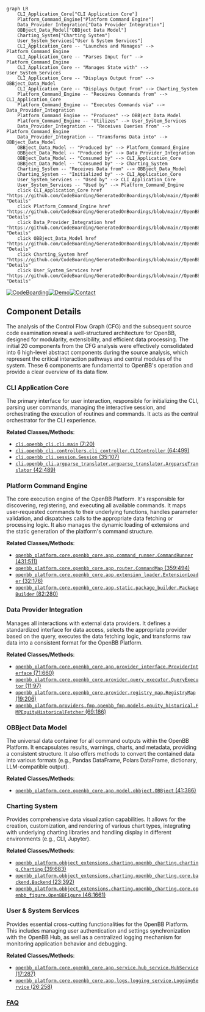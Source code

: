 ```mermaid
graph LR
    CLI_Application_Core["CLI Application Core"]
    Platform_Command_Engine["Platform Command Engine"]
    Data_Provider_Integration["Data Provider Integration"]
    OBBject_Data_Model["OBBject Data Model"]
    Charting_System["Charting System"]
    User_System_Services["User & System Services"]
    CLI_Application_Core -- "Launches and Manages" --> Platform_Command_Engine
    CLI_Application_Core -- "Parses Input for" --> Platform_Command_Engine
    CLI_Application_Core -- "Manages State with" --> User_System_Services
    CLI_Application_Core -- "Displays Output from" --> OBBject_Data_Model
    CLI_Application_Core -- "Displays Output from" --> Charting_System
    Platform_Command_Engine -- "Receives Commands from" --> CLI_Application_Core
    Platform_Command_Engine -- "Executes Commands via" --> Data_Provider_Integration
    Platform_Command_Engine -- "Produces" --> OBBject_Data_Model
    Platform_Command_Engine -- "Utilizes" --> User_System_Services
    Data_Provider_Integration -- "Receives Queries from" --> Platform_Command_Engine
    Data_Provider_Integration -- "Transforms Data into" --> OBBject_Data_Model
    OBBject_Data_Model -- "Produced by" --> Platform_Command_Engine
    OBBject_Data_Model -- "Produced by" --> Data_Provider_Integration
    OBBject_Data_Model -- "Consumed by" --> CLI_Application_Core
    OBBject_Data_Model -- "Consumed by" --> Charting_System
    Charting_System -- "Receives Data from" --> OBBject_Data_Model
    Charting_System -- "Initialized by" --> CLI_Application_Core
    User_System_Services -- "Used by" --> CLI_Application_Core
    User_System_Services -- "Used by" --> Platform_Command_Engine
    click CLI_Application_Core href "https://github.com/CodeBoarding/GeneratedOnBoardings/blob/main//OpenBB/CLI_Application_Core.md" "Details"
    click Platform_Command_Engine href "https://github.com/CodeBoarding/GeneratedOnBoardings/blob/main//OpenBB/Platform_Command_Engine.md" "Details"
    click Data_Provider_Integration href "https://github.com/CodeBoarding/GeneratedOnBoardings/blob/main//OpenBB/Data_Provider_Integration.md" "Details"
    click OBBject_Data_Model href "https://github.com/CodeBoarding/GeneratedOnBoardings/blob/main//OpenBB/OBBject_Data_Model.md" "Details"
    click Charting_System href "https://github.com/CodeBoarding/GeneratedOnBoardings/blob/main//OpenBB/Charting_System.md" "Details"
    click User_System_Services href "https://github.com/CodeBoarding/GeneratedOnBoardings/blob/main//OpenBB/User_System_Services.md" "Details"
```
[![CodeBoarding](https://img.shields.io/badge/Generated%20by-CodeBoarding-9cf?style=flat-square)](https://github.com/CodeBoarding/CodeBoarding)[![Demo](https://img.shields.io/badge/Try%20our-Demo-blue?style=flat-square)](https://www.codeboarding.org/demo)[![Contact](https://img.shields.io/badge/Contact%20us%20-%20contact@codeboarding.org-lightgrey?style=flat-square)](mailto:contact@codeboarding.org)

## Component Details

The analysis of the Control Flow Graph (CFG) and the subsequent source code examination reveal a well-structured architecture for OpenBB, designed for modularity, extensibility, and efficient data processing. The initial 20 components from the CFG analysis were effectively consolidated into 6 high-level abstract components during the source analysis, which represent the critical interaction pathways and central modules of the system. These 6 components are fundamental to OpenBB's operation and provide a clear overview of its data flow.

### CLI Application Core
The primary interface for user interaction, responsible for initializing the CLI, parsing user commands, managing the interactive session, and orchestrating the execution of routines and commands. It acts as the central orchestrator for the CLI experience.


**Related Classes/Methods**:

- <a href="https://github.com/OpenBB-finance/OpenBB/blob/master/cli/openbb_cli/cli.py#L7-L20" target="_blank" rel="noopener noreferrer">`cli.openbb_cli.cli.main` (7:20)</a>
- <a href="https://github.com/OpenBB-finance/OpenBB/blob/master/cli/openbb_cli/controllers/cli_controller.py#L64-L499" target="_blank" rel="noopener noreferrer">`cli.openbb_cli.controllers.cli_controller.CLIController` (64:499)</a>
- <a href="https://github.com/OpenBB-finance/OpenBB/blob/master/cli/openbb_cli/session.py#L35-L107" target="_blank" rel="noopener noreferrer">`cli.openbb_cli.session.Session` (35:107)</a>
- <a href="https://github.com/OpenBB-finance/OpenBB/blob/master/cli/openbb_cli/argparse_translator/argparse_translator.py#L42-L489" target="_blank" rel="noopener noreferrer">`cli.openbb_cli.argparse_translator.argparse_translator.ArgparseTranslator` (42:489)</a>


### Platform Command Engine
The core execution engine of the OpenBB Platform. It's responsible for discovering, registering, and executing all available commands. It maps user-requested commands to their underlying functions, handles parameter validation, and dispatches calls to the appropriate data fetching or processing logic. It also manages the dynamic loading of extensions and the static generation of the platform's command structure.


**Related Classes/Methods**:

- <a href="https://github.com/OpenBB-finance/OpenBB/blob/master/openbb_platform/core/openbb_core/app/command_runner.py#L431-L511" target="_blank" rel="noopener noreferrer">`openbb_platform.core.openbb_core.app.command_runner.CommandRunner` (431:511)</a>
- <a href="https://github.com/OpenBB-finance/OpenBB/blob/master/openbb_platform/core/openbb_core/app/router.py#L359-L494" target="_blank" rel="noopener noreferrer">`openbb_platform.core.openbb_core.app.router.CommandMap` (359:494)</a>
- <a href="https://github.com/OpenBB-finance/OpenBB/blob/master/openbb_platform/core/openbb_core/app/extension_loader.py#L32-L176" target="_blank" rel="noopener noreferrer">`openbb_platform.core.openbb_core.app.extension_loader.ExtensionLoader` (32:176)</a>
- <a href="https://github.com/OpenBB-finance/OpenBB/blob/master/openbb_platform/core/openbb_core/app/static/package_builder.py#L82-L280" target="_blank" rel="noopener noreferrer">`openbb_platform.core.openbb_core.app.static.package_builder.PackageBuilder` (82:280)</a>


### Data Provider Integration
Manages all interactions with external data providers. It defines a standardized interface for data access, selects the appropriate provider based on the query, executes the data fetching logic, and transforms raw data into a consistent format for the OpenBB Platform.


**Related Classes/Methods**:

- <a href="https://github.com/OpenBB-finance/OpenBB/blob/master/openbb_platform/core/openbb_core/app/provider_interface.py#L71-L660" target="_blank" rel="noopener noreferrer">`openbb_platform.core.openbb_core.app.provider_interface.ProviderInterface` (71:660)</a>
- <a href="https://github.com/OpenBB-finance/OpenBB/blob/master/openbb_platform/core/openbb_core/provider/query_executor.py#L11-L97" target="_blank" rel="noopener noreferrer">`openbb_platform.core.openbb_core.provider.query_executor.QueryExecutor` (11:97)</a>
- <a href="https://github.com/OpenBB-finance/OpenBB/blob/master/openbb_platform/core/openbb_core/provider/registry_map.py#L19-L206" target="_blank" rel="noopener noreferrer">`openbb_platform.core.openbb_core.provider.registry_map.RegistryMap` (19:206)</a>
- <a href="https://github.com/OpenBB-finance/OpenBB/blob/master/openbb_platform/providers/fmp/openbb_fmp/models/equity_historical.py#L69-L186" target="_blank" rel="noopener noreferrer">`openbb_platform.providers.fmp.openbb_fmp.models.equity_historical.FMPEquityHistoricalFetcher` (69:186)</a>


### OBBject Data Model
The universal data container for all command outputs within the OpenBB Platform. It encapsulates results, warnings, charts, and metadata, providing a consistent structure. It also offers methods to convert the contained data into various formats (e.g., Pandas DataFrame, Polars DataFrame, dictionary, LLM-compatible output).


**Related Classes/Methods**:

- <a href="https://github.com/OpenBB-finance/OpenBB/blob/master/openbb_platform/core/openbb_core/app/model/obbject.py#L41-L386" target="_blank" rel="noopener noreferrer">`openbb_platform.core.openbb_core.app.model.obbject.OBBject` (41:386)</a>


### Charting System
Provides comprehensive data visualization capabilities. It allows for the creation, customization, and rendering of various chart types, integrating with underlying charting libraries and handling display in different environments (e.g., CLI, Jupyter).


**Related Classes/Methods**:

- <a href="https://github.com/OpenBB-finance/OpenBB/blob/master/openbb_platform/obbject_extensions/charting/openbb_charting/charting.py#L39-L683" target="_blank" rel="noopener noreferrer">`openbb_platform.obbject_extensions.charting.openbb_charting.charting.Charting` (39:683)</a>
- <a href="https://github.com/OpenBB-finance/OpenBB/blob/master/openbb_platform/obbject_extensions/charting/openbb_charting/core/backend.py#L23-L392" target="_blank" rel="noopener noreferrer">`openbb_platform.obbject_extensions.charting.openbb_charting.core.backend.Backend` (23:392)</a>
- <a href="https://github.com/OpenBB-finance/OpenBB/blob/master/openbb_platform/obbject_extensions/charting/openbb_charting/core/openbb_figure.py#L46-L1661" target="_blank" rel="noopener noreferrer">`openbb_platform.obbject_extensions.charting.openbb_charting.core.openbb_figure.OpenBBFigure` (46:1661)</a>


### User & System Services
Provides essential cross-cutting functionalities for the OpenBB Platform. This includes managing user authentication and settings synchronization with the OpenBB Hub, as well as a centralized logging mechanism for monitoring application behavior and debugging.


**Related Classes/Methods**:

- <a href="https://github.com/OpenBB-finance/OpenBB/blob/master/openbb_platform/core/openbb_core/app/service/hub_service.py#L17-L287" target="_blank" rel="noopener noreferrer">`openbb_platform.core.openbb_core.app.service.hub_service.HubService` (17:287)</a>
- <a href="https://github.com/OpenBB-finance/OpenBB/blob/master/openbb_platform/core/openbb_core/app/logs/logging_service.py#L26-L258" target="_blank" rel="noopener noreferrer">`openbb_platform.core.openbb_core.app.logs.logging_service.LoggingService` (26:258)</a>




### [FAQ](https://github.com/CodeBoarding/GeneratedOnBoardings/tree/main?tab=readme-ov-file#faq)